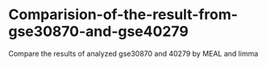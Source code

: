 # Comparision-of-the-result-from-gse30870-and-gse40279
Compare the results of analyzed gse30870 and 40279 by MEAL and limma 
